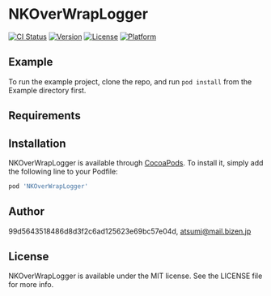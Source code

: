 # NKOverWrapLogger

[![CI Status](https://img.shields.io/travis/99d5643518486d8d3f2c6ad125623e69bc57e04d/NKOverWrapLogger.svg?style=flat)](https://travis-ci.org/99d5643518486d8d3f2c6ad125623e69bc57e04d/NKOverWrapLogger)
[![Version](https://img.shields.io/cocoapods/v/NKOverWrapLogger.svg?style=flat)](https://cocoapods.org/pods/NKOverWrapLogger)
[![License](https://img.shields.io/cocoapods/l/NKOverWrapLogger.svg?style=flat)](https://cocoapods.org/pods/NKOverWrapLogger)
[![Platform](https://img.shields.io/cocoapods/p/NKOverWrapLogger.svg?style=flat)](https://cocoapods.org/pods/NKOverWrapLogger)

## Example

To run the example project, clone the repo, and run `pod install` from the Example directory first.

## Requirements

## Installation

NKOverWrapLogger is available through [CocoaPods](https://cocoapods.org). To install
it, simply add the following line to your Podfile:

```ruby
pod 'NKOverWrapLogger'
```

## Author

99d5643518486d8d3f2c6ad125623e69bc57e04d, atsumi@mail.bizen.jp

## License

NKOverWrapLogger is available under the MIT license. See the LICENSE file for more info.

